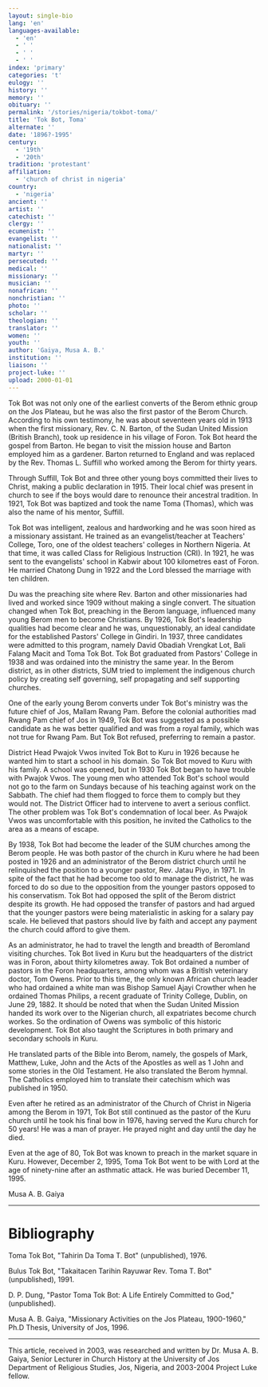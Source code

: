 ```yaml
---
layout: single-bio
lang: 'en'
languages-available:
  - 'en'
  - ' '
  - ' '
  - ' '
index: 'primary'
categories: 't'
eulogy: ''
history: ''
memory: ''
obituary: ''
permalink: '/stories/nigeria/tokbot-toma/'
title: 'Tok Bot, Toma'
alternate: ''
date: '1896?-1995'
century:
  - '19th'
  - '20th'
tradition: 'protestant'
affiliation:
  - 'church of christ in nigeria'
country:
  - 'nigeria'
ancient: ''
artist: ''
catechist: ''
clergy: ''
ecumenist: ''
evangelist: ''
nationalist: ''
martyr: ''
persecuted: ''
medical: ''
missionary: ''
musician: ''
nonafrican: ''
nonchristian: ''
photo: ''
scholar: ''
theologian: ''
translator: ''
women: ''
youth: ''
author: 'Gaiya, Musa A. B.'
institution: ''
liaison: ''
project-luke: ''
upload: 2000-01-01
---
```



Tok Bot was not only one of the earliest converts of the Berom ethnic group on the Jos Plateau, but he was also the first pastor of the Berom Church. According to his own testimony, he was about seventeen years old in 1913 when the first missionary, Rev. C. N. Barton, of the Sudan United Mission (British Branch), took up residence in his village of Foron. Tok Bot heard the gospel from Barton. He began to visit the mission house and Barton employed him as a gardener. Barton returned to England and was replaced by the Rev. Thomas L. Suffill who worked among the Berom for thirty years.

Through Suffill, Tok Bot and three other young boys committed their lives to Christ, making a public declaration in 1915. Their local chief was present in church to see if the boys would dare to renounce their ancestral tradition. In 1921, Tok Bot was baptized and took the name Toma (Thomas), which was also the name of his mentor, Suffill.

Tok Bot was intelligent, zealous and hardworking and he was soon hired as a missionary assistant. He trained as an evangelist/teacher at Teachers' College, Toro, one of the oldest teachers' colleges in Northern Nigeria. At that time, it was called Class for Religious Instruction (CRI). In 1921, he was sent to the evangelists' school in Kabwir about 100 kilometres east of Foron. He married Chatong Dung in 1922 and the Lord blessed the marriage with ten children.

Du was the preaching site where Rev. Barton and other missionaries had lived and worked since 1909 without making a single convert. The situation changed when Tok Bot, preaching in the Berom language, influenced many young Berom men to become Christians. By 1926, Tok Bot's leadership qualities had become clear and he was, unquestionably, an ideal candidate for the established Pastors' College in Gindiri. In 1937, three candidates were admitted to this program, namely David Obadiah Vrengkat Lot, Bali Falang Macit and Toma Tok Bot. Tok Bot graduated from Pastors' College in 1938 and was ordained into the ministry the same year. In the Berom district, as in other districts, SUM tried to implement the indigenous church policy by creating self governing, self propagating and self supporting churches.

One of the early young Berom converts under Tok Bot's ministry was the future chief of Jos, Mallam Rwang Pam. Before the colonial authorities mad Rwang Pam chief of Jos in 1949, Tok Bot was suggested as a possible candidate as he was better qualified and was from a royal family, which was not true for Rwang Pam. But Tok Bot refused, preferring to remain a pastor.

District Head Pwajok Vwos invited Tok Bot to Kuru in 1926 because he wanted him to start a school in his domain. So Tok Bot moved to Kuru with his family. A school was opened, but in 1930 Tok Bot began to have trouble with Pwajok Vwos.  The young men who attended Tok Bot's school would not go to the farm on Sundays because of his teaching against work on the Sabbath. The chief had them flogged to force them to comply but they would not. The District Officer had to intervene to avert a serious conflict. The other problem was Tok Bot's condemnation of local beer.  As Pwajok Vwos was uncomfortable with this position, he invited the Catholics to the area as a means of escape.

By 1938, Tok Bot had become the leader of the SUM churches among the Berom people. He was both pastor of the church in Kuru where he had been posted in 1926 and an administrator of the Berom district church until he relinquished the position to a younger pastor, Rev. Jatau Piyo, in 1971. In spite of the fact that he had become too old to manage the district, he was forced to do so due to the opposition from the younger pastors opposed to his conservatism. Tok Bot had opposed the split of the Berom district despite its growth. He had opposed the transfer of pastors and had argued that the younger pastors were being materialistic in asking for a salary pay scale. He believed that pastors should live by faith and accept any payment the church could afford to give them.

As an administrator, he had to travel the length and breadth of Beromland visiting churches. Tok Bot lived in Kuru but the headquarters of the district was in Foron, about thirty kilometres away. Tok Bot ordained a number of pastors in the Foron headquarters, among whom was a British veterinary doctor, Tom Owens. Prior to this time, the only known African church leader who had ordained a white man was Bishop Samuel Ajayi Crowther when he ordained Thomas Philips, a recent graduate of Trinity College, Dublin, on June 29, 1882. It should be noted that when the Sudan United Mission handed its work over to the Nigerian church, all expatriates become church workes. So the ordination of Owens was symbolic of this historic development. Tok Bot also taught the Scriptures in both primary and secondary schools in Kuru.

He translated parts of the Bible into Berom, namely, the gospels of Mark, Matthew, Luke, John and the Acts of the Apostles as well as 1 John and some stories in the Old Testament. He also translated the Berom hymnal. The Catholics employed him to translate their catechism which was published in 1950.

Even after he retired as an administrator of the Church of Christ in Nigeria among the Berom in 1971, Tok Bot still continued as the pastor of the Kuru church until he took his final bow in 1976, having served the Kuru church for 50 years! He was a man of prayer. He prayed night and day until the day he died.

Even at the age of 80, Tok Bot was known to preach in the market square in Kuru. However, December 2, 1995, Toma Tok Bot went to be with Lord at the age of ninety-nine after an asthmatic attack.  He was buried December 11, 1995.

Musa A. B. Gaiya

---

# Bibliography

Toma Tok Bot, "Tahirin Da Toma T. Bot" (unpublished), 1976.

Bulus Tok Bot, "Takaitacen Tarihin Rayuwar Rev. Toma T. Bot" (unpublished), 1991.

D. P. Dung, "Pastor Toma Tok Bot: A Life Entirely Committed to God," (unpublished).

Musa A. B. Gaiya, "Missionary Activities on the Jos Plateau, 1900-1960," Ph.D Thesis, University of Jos, 1996.

---

This article, received in 2003, was researched and written by Dr. Musa A. B. Gaiya, Senior Lecturer in Church History at the University of Jos Department of Religious Studies, Jos, Nigeria, and 2003-2004 Project Luke fellow.